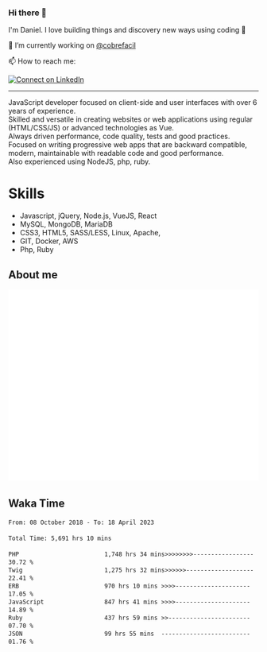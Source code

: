 ### Hi there 👋

I'm Daniel. I love building things and discovery new ways using coding :raised_hands: 

🔭 I’m currently working on [@cobrefacil](https://www.cobrefacil.com.br/)

📫 How to reach me:

[![Connect on LinkedIn](https://img.shields.io/badge/--linkedin?label=LinkedIn&logo=LinkedIn&style=social)](https://www.linkedin.com/in/daniel-cerverizzo/)

---

JavaScript developer focused on client-side and user interfaces with over 6 years of experience.  
Skilled and versatile in creating websites or web applications using regular (HTML/CSS/JS) or advanced technologies as Vue.  
Always driven performance, code quality, tests and good practices.  
 Focused on writing progressive web apps that are backward compatible, modern, maintainable with readable code and good performance.  
Also experienced using NodeJS, php, ruby. 


# Skills

 - Javascript, jQuery, Node.js, VueJS, React
 - MySQL, MongoDB, MariaDB    
 - CSS3, HTML5, SASS/LESS,  Linux, Apache,
 - GIT, Docker, AWS
 - Php, Ruby

## About me

![Metrics](/github-metrics.svg)

## Waka Time

<!--START_SECTION:waka-->

```text
From: 08 October 2018 - To: 18 April 2023

Total Time: 5,691 hrs 10 mins

PHP                        1,748 hrs 34 mins>>>>>>>>-----------------   30.72 %
Twig                       1,275 hrs 32 mins>>>>>>-------------------   22.41 %
ERB                        970 hrs 10 mins >>>>---------------------   17.05 %
JavaScript                 847 hrs 41 mins >>>>---------------------   14.89 %
Ruby                       437 hrs 59 mins >>-----------------------   07.70 %
JSON                       99 hrs 55 mins  -------------------------   01.76 %
```

<!--END_SECTION:waka-->

